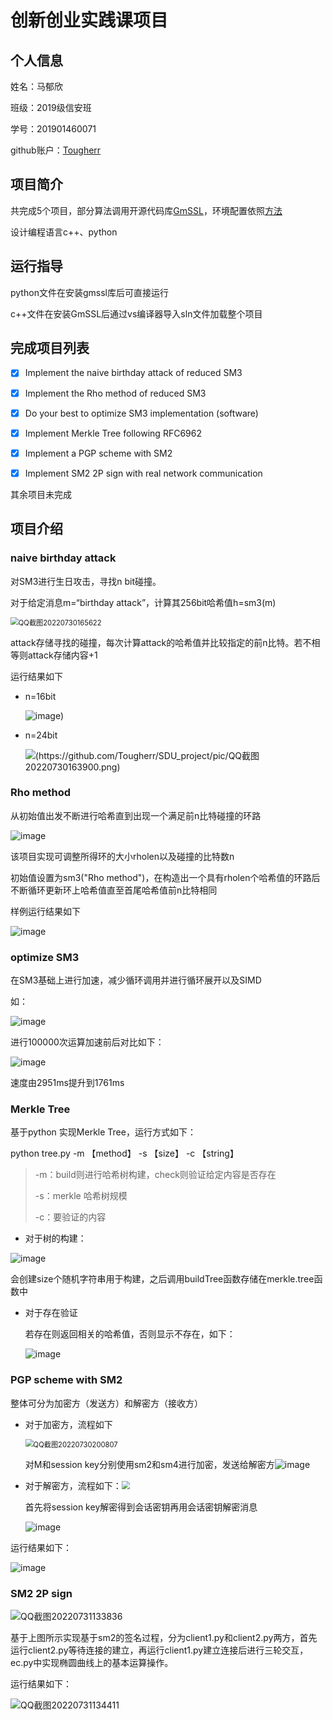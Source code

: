 # 创新创业实践课项目

## 个人信息

姓名：马郁欣

班级：2019级信安班

学号：201901460071

github账户：[Tougherr](https://github.com/Tougherr)



## 项目简介

共完成5个项目，部分算法调用开源代码库[GmSSL](https://github.com/guanzhi/GmSSL)，环境配置依照[方法](https://blog.csdn.net/vincy_yeha/article/details/120572903)

设计编程语言c++、python

## 运行指导
python文件在安装gmssl库后可直接运行

c++文件在安装GmSSL后通过vs编译器导入sln文件加载整个项目

## 完成项目列表

- [x] Implement the naive birthday attack of reduced SM3
- [x] Implement the Rho method of reduced SM3
- [x] Do your best to optimize SM3 implementation (software)
- [x] Implement Merkle Tree following RFC6962
- [x] Implement a PGP scheme with SM2
- [x] Implement SM2 2P sign with real network communication


其余项目未完成


## 项目介绍

### naive birthday attack

对SM3进行生日攻击，寻找n bit碰撞。

对于给定消息m=“birthday attack”，计算其256bit哈希值h=sm3(m)

<img src="https://github.com/Tougherr/SDU_project/blob/main/pic/QQ%E6%88%AA%E5%9B%BE20220730165622.png" alt="QQ截图20220730165622" style="zoom: 80%;" />

attack存储寻找的碰撞，每次计算attack的哈希值并比较指定的前n比特。若不相等则attack存储内容+1

运行结果如下

- n=16bit

  ![image](https://github.com/Tougherr/SDU_project/blob/main/pic/QQ%E6%88%AA%E5%9B%BE20220730163735.png))

- n=24bit

  ![(https://github.com/Tougherr/SDU_project/pic/QQ截图20220730163900.png)](https://github.com/Tougherr/SDU_project/blob/main/pic/QQ%E6%88%AA%E5%9B%BE20220730163900.png)



### Rho method 

从初始值出发不断进行哈希直到出现一个满足前n比特碰撞的环路

![[image](https://github.com/Tougherr/SDU_project/pic/180798636-473eb919-4214-4648-b23f-630955c4fc2f.png)](https://github.com/Tougherr/SDU_project/blob/main/pic/180798636-473eb919-4214-4648-b23f-630955c4fc2f.png)

该项目实现可调整所得环的大小rholen以及碰撞的比特数n

初始值设置为sm3("Rho method")，在构造出一个具有rholen个哈希值的环路后不断循环更新环上哈希值直至首尾哈希值前n比特相同

样例运行结果如下

![[image](https://github.com/Tougherr/SDU_project/pic/QQ截图20220730184143.png)](https://github.com/Tougherr/SDU_project/blob/main/pic/QQ%E6%88%AA%E5%9B%BE20220730184143.png)



### optimize SM3

在SM3基础上进行加速，减少循环调用并进行循环展开以及SIMD

如：

![[image](https://github.com/Tougherr/SDU_project/pic/QQ截图20220730194614.png)](https://github.com/Tougherr/SDU_project/blob/main/pic/QQ%E6%88%AA%E5%9B%BE20220730194614.png)

进行100000次运算加速前后对比如下：

![[image](https://github.com/Tougherr/SDU_project/pic/QQ截图20220730194705.png)](https://github.com/Tougherr/SDU_project/blob/main/pic/QQ%E6%88%AA%E5%9B%BE20220730194705.png)

速度由2951ms提升到1761ms

### Merkle Tree

基于python 实现Merkle Tree，运行方式如下：

python tree.py -m 【method】 -s 【size】 -c 【string】

>-m：build则进行哈希树构建，check则验证给定内容是否存在
>
>-s：merkle 哈希树规模
>
>-c：要验证的内容

- 对于树的构建：

![[image](https://github.com/Tougherr/SDU_project/pic/QQ截图20220730195509.png)](https://github.com/Tougherr/SDU_project/blob/main/pic/QQ%E6%88%AA%E5%9B%BE20220730195509.png)

会创建size个随机字符串用于构建，之后调用buildTree函数存储在merkle.tree函数中

- 对于存在验证

  若存在则返回相关的哈希值，否则显示不存在，如下：

  ![[image](https://github.com/Tougherr/SDU_project/pic/QQ截图20220730200031.png)](https://github.com/Tougherr/SDU_project/blob/main/pic/QQ%E6%88%AA%E5%9B%BE20220730200031.png)



### PGP scheme with SM2

整体可分为加密方（发送方）和解密方（接收方）

- 对于加密方，流程如下

  <img src="https://github.com/Tougherr/SDU_project/blob/main/pic/QQ%E6%88%AA%E5%9B%BE20220730200807.png" alt="QQ截图20220730200807" style="zoom:80%;" />

  对M和session key分别使用sm2和sm4进行加密，发送给解密方![[image](https://github.com/Tougherr/SDU_project/pic/QQ截图20220730201157.png)](https://github.com/Tougherr/SDU_project/blob/main/pic/QQ%E6%88%AA%E5%9B%BE20220730201157.png)

- 对于解密方，流程如下：<img src="https://github.com/Tougherr/SDU_project/blob/main/pic/QQ%E6%88%AA%E5%9B%BE20220730200816.png" style="zoom:80%;" />

  首先将session key解密得到会话密钥再用会话密钥解密消息

  ![[image](https://github.com/Tougherr/SDU_project/pic/QQ截图20220730201540.png)](https://github.com/Tougherr/SDU_project/blob/main/pic/QQ%E6%88%AA%E5%9B%BE20220730201540.png)

运行结果如下：

![[image](https://github.com/Tougherr/SDU_project/pic/QQ截图20220730202338.png)](https://github.com/Tougherr/SDU_project/blob/main/pic/QQ%E6%88%AA%E5%9B%BE20220730202338.png)



### SM2 2P sign

![QQ截图20220731133836](https://github.com/Tougherr/SDU_project/blob/main/pic/QQ%E6%88%AA%E5%9B%BE20220731133836.png)

基于上图所示实现基于sm2的签名过程，分为client1.py和client2.py两方，首先运行client2.py等待连接的建立，再运行client1.py建立连接后进行三轮交互，ec.py中实现椭圆曲线上的基本运算操作。

运行结果如下：

![QQ截图20220731134411](https://github.com/Tougherr/SDU_project/blob/main/pic/QQ%E6%88%AA%E5%9B%BE20220731134411.png)
